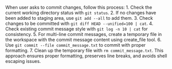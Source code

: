 When user asks to commit changes, follow this process: 1. Check the current working directory status with `git status`. 2. If no changes have been added to staging area, use `git add --all` to add them. 3. Check changes to be committed with `git diff HEAD --unified=100 | cat`. 4. Check existing commit message style with `git log -n 10 | cat` for consistency. 5. For multi-line commit messages, create a temporary file in the workspace with the commit message content using create_file tool. 6. Use `git commit --file commit_message.txt` to commit with proper formatting. 7. Clean up the temporary file with `rm commit_message.txt`. This approach ensures proper formatting, preserves line breaks, and avoids shell escaping issues.
